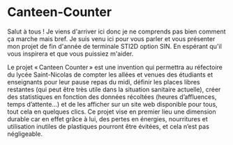# Canteen-Counter
Salut à tous ! Je viens d'arriver ici donc je ne comprends pas bien comment ça marche mais bref. Je suis venu ici pour vous parler et vous présenter mon projet de fin d'année de terminale STI2D option SIN.  En espérant qu'il vous inspirera et que vous puissiez m'aider.

Le projet « Canteen Counter » est une invention qui permettra au réfectoire du lycée Saint-Nicolas de compter les allées et venues des étudiants et enseignants pour leur pause repas du midi, définir les places libres restantes (qui peut être très utile dans la situation sanitaire actuelle), créer des statistiques en fonction des données récoltées (heures d’affluences, temps d’attente…) et de les afficher sur un site web disponible pour tous, tout cela en quelques clics. Ce projet vise en premier lieu une dimension durable car en effet grâce à lui, des pertes en énergies, nourritures et utilisation inutiles de plastiques pourront être évitées, et cela n’est pas négligeable.  
